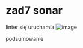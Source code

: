 # zad7 sonar
linter się uruchamia
![image](https://github.com/user-attachments/assets/1084551d-5979-4612-bd79-ee6944062138)

podsumowanie
